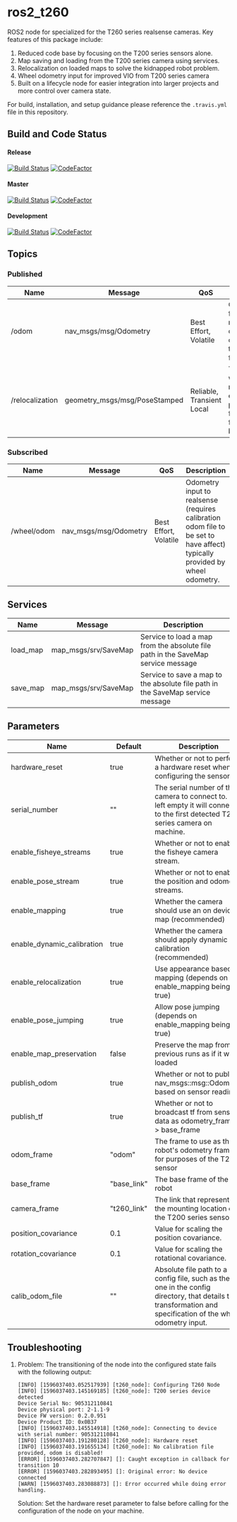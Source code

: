 # ros2_t260

ROS2 node for specialized for the T260 series realsense cameras. Key features of this package include:
1. Reduced code base by focusing on the T200 series sensors alone.
2. Map saving and loading from the T200 series camera using services.
3. Relocalization on loaded maps to solve the kidnapped robot problem.
4. Wheel odometry input for improved VIO from T200 series camera
5. Built on a lifecycle node for easier integration into larger projects and more control over camera state.

For build, installation, and setup guidance please reference the `.travis.yml` file in this repository.

## Build and Code Status

#### Release
[![Build Status](https://travis-ci.org/BytesRobotics/ros2_t260.svg?branch=release)](https://travis-ci.org/BytesRobotics/ros2_t260)
[![CodeFactor](https://www.codefactor.io/repository/github/bytesrobotics/ros2_t260/badge/release)](https://www.codefactor.io/repository/github/bytesrobotics/ros2_t260/overview/release)

#### Master
[![Build Status](https://travis-ci.org/BytesRobotics/ros2_t260.svg?branch=master)](https://travis-ci.org/BytesRobotics/ros2_t260)
[![CodeFactor](https://www.codefactor.io/repository/github/bytesrobotics/ros2_t260/badge/master)](https://www.codefactor.io/repository/github/bytesrobotics/ros2_t260/overview/master)

#### Development
[![Build Status](https://travis-ci.org/BytesRobotics/ros2_t260.svg?branch=development)](https://travis-ci.org/BytesRobotics/ros2_t260)
[![CodeFactor](https://www.codefactor.io/repository/github/bytesrobotics/ros2_t260/badge/development)](https://www.codefactor.io/repository/github/bytesrobotics/ros2_t260/overview/development)

## Topics
### Published
|Name|Message|QoS|Description|
|---|---|---|---|
| /odom | nav_msgs/msg/Odometry | Best Effort, Volatile | Odometry from realsense camera from odom frame to base frame.
| /relocalization | geometry_msgs/msg/PoseStamped | Reliable, Transient Local | Topic on which relocalizaiton events are published from odom frame to base frame.

### Subscribed
|Name|Message|QoS|Description|
|---|---|---|---|
| /wheel/odom | nav_msgs/msg/Odometry | Best Effort, Volatile | Odometry input to realsense (requires calibration odom file to be set to have affect) typically provided by wheel odometry.

## Services
|Name|Message|Description|
|---|---|---|
| load_map | map_msgs/srv/SaveMap | Service to load a map from the absolute file path in the SaveMap service message
| save_map | map_msgs/srv/SaveMap | Service to save a map to the absolute file path in the SaveMap service message


## Parameters

|Name|Default|Description|
|---|---|---|
|hardware_reset | true | Whether or not to perform a hardware reset when configuring the sensor|
|serial_number | "" | The serial number of the camera to connect to. If left empty it will connect to the first detected T200 series camera on machine.|
| enable_fisheye_streams | true | Whether or not to enable the fisheye camera stream.
| enable_pose_stream | true | Whether or not to enable the position and odometry streams.
| enable_mapping | true | Whether the camera should use an on device map (recommended)
| enable_dynamic_calibration | true | Whether the camera should apply dynamic calibration (recommended)
| enable_relocalization | true | Use appearance based mapping (depends on enable_mapping being true)
| enable_pose_jumping | true | Allow pose jumping (depends on enable_mapping being true)
| enable_map_preservation | false | Preserve the map from previous runs as if it was loaded
| publish_odom | true | Whether or not to publish nav_msgs::msg::Odometry based on sensor readings
| publish_tf | true | Whether or not to broadcast tf from sensor data as odometry_frame -> base_frame
| odom_frame | "odom" | The frame to use as the robot's odometry frame for purposes of the T200 sensor
| base_frame | "base_link" | The base frame of the robot
| camera_frame | "t260_link" | The link that represents the mounting location of the T200 series sensor.
| position_covariance | 0.1 | Value for scaling the position covariance.
| rotation_covariance | 0.1 | Value for scaling the rotational covariance.
| calib_odom_file | "" | Absolute file path to a config file, such as the one in the config directory, that details the transformation and specification of the wheel odometry input.

## Troubleshooting
1. Problem: The transitioning of the node into the configured state fails with the following output:
    ```
    [INFO] [1596037403.052517939] [t260_node]: Configuring T260 Node
    [INFO] [1596037403.145169185] [t260_node]: T200 series device detected
    Device Serial No: 905312110841
    Device physical port: 2-1.1-9
    Device FW version: 0.2.0.951
    Device Product ID: 0x0B37
    [INFO] [1596037403.145514918] [t260_node]: Connecting to device with serial number: 905312110841
    [INFO] [1596037403.191280128] [t260_node]: Hardware reset
    [INFO] [1596037403.191655134] [t260_node]: No calibration file provided, odom is disabled!
    [ERROR] [1596037403.282707847] []: Caught exception in callback for transition 10
    [ERROR] [1596037403.282893495] []: Original error: No device connected
    [WARN] [1596037403.283088873] []: Error occurred while doing error handling.
    ```
    Solution: Set the hardware reset parameter to false before calling for the configuration of the node on your machine.